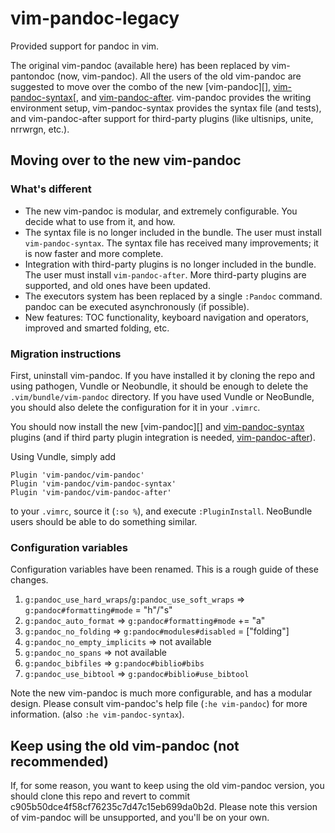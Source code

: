 # vim-pandoc-legacy

Provided support for pandoc in vim. 

The original vim-pandoc (available here) has been replaced by vim-pantondoc
(now, vim-pandoc). All the users of the old vim-pandoc are suggested to move
over the combo of the new [vim-pandoc][], [vim-pandoc-syntax][, and
[vim-pandoc-after][]. vim-pandoc provides the writing environment setup,
vim-pandoc-syntax provides the syntax file (and tests), and vim-pandoc-after
support for third-party plugins (like ultisnips, unite, nrrwrgn, etc.).

[vim-pantondoc]: https://github.com/vim-pandoc/vim-pantondoc
[vim-pandoc-syntax]: https://github.com/vim-pandoc/vim-pandoc-syntax
[vim-pandoc-after]: https://github.com/vim-pandoc/vim-pandoc-after

## Moving over to the new vim-pandoc

### What's different

* The new vim-pandoc is modular, and extremely configurable. You decide what to
  use from it, and how.
* The syntax file is no longer included in the bundle. The user must install
  `vim-pandoc-syntax`. 
  The syntax file has received many improvements; it is now faster and more
  complete.
* Integration with third-party plugins is no longer included in the bundle. The
  user must install `vim-pandoc-after`.
  More third-party plugins are supported, and old ones have been updated.
* The executors system has been replaced by a single `:Pandoc` command. 
  pandoc can be executed asynchronously (if possible).
* New features: TOC functionality, keyboard navigation and operators, improved
  and smarted folding, etc.

### Migration instructions

First, uninstall vim-pandoc. If you have installed it by cloning the repo and
using pathogen, Vundle or Neobundle, it should be enough to delete the
`.vim/bundle/vim-pandoc` directory. If you have used Vundle or NeoBundle, you
should also delete the configuration for it in your `.vimrc`.

You should now install the new [vim-pandoc][] and [vim-pandoc-syntax][] plugins
(and if third party plugin integration is needed, [vim-pandoc-after][]).

Using Vundle, simply add

    Plugin 'vim-pandoc/vim-pandoc'
    Plugin 'vim-pandoc/vim-pandoc-syntax'
    Plugin 'vim-pandoc/vim-pandoc-after'

to your `.vimrc`, source it (`:so %`), and execute `:PluginInstall`. NeoBundle
users should be able to do something similar.

### Configuration variables

Configuration variables have been renamed. This is a rough guide of these
changes. 

1) `g:pandoc_use_hard_wraps`/`g:pandoc_use_soft_wraps` =>
   `g:pandoc#formatting#mode` = "h"/"s"
2) `g:pandoc_auto_format` => `g:pandoc#formatting#mode` += "a"
3) `g:pandoc_no_folding` => `g:pandoc#modules#disabled` = ["folding"]
4) `g:pandoc_no_empty_implicits` => not available
5) `g:pandoc_no_spans` => not available
6) `g:pandoc_bibfiles` => `g:pandoc#biblio#bibs`
7) `g:pandoc_use_bibtool` => `g:pandoc#biblio#use_bibtool`

Note the new vim-pandoc is much more configurable, and has a modular design.
Please consult vim-pandoc's help file (`:he vim-pandoc`) for more information.
(also `:he vim-pandoc-syntax`).

## Keep using the old vim-pandoc (not recommended)

If, for some reason, you want to keep using the old vim-pandoc version, you
should clone this repo and revert to commit
c905b50dce4f58cf76235c7d47c15eb699da0b2d. Please note this version of
vim-pandoc will be unsupported, and you'll be on your own.
